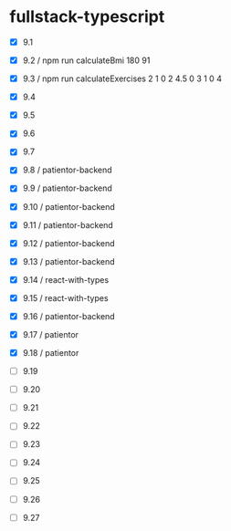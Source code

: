 # fullstack-typescript

- [x] 9.1
- [X] 9.2 / npm run calculateBmi 180 91
- [X] 9.3 / npm run calculateExercises 2 1 0 2 4.5 0 3 1 0 4
- [X] 9.4
- [X] 9.5
- [X] 9.6
- [X] 9.7
- [X] 9.8 / patientor-backend
- [X] 9.9 / patientor-backend
- [X] 9.10 / patientor-backend
- [X] 9.11 / patientor-backend
- [x] 9.12 / patientor-backend
- [x] 9.13 / patientor-backend
- [x] 9.14 / react-with-types
- [x] 9.15 / react-with-types
- [x] 9.16 / patientor-backend
- [x] 9.17 / patientor
- [x] 9.18 / patientor
- [ ] 9.19 
- [ ] 9.20 
- [ ] 9.21 
- [ ] 9.22
- [ ] 9.23
- [ ] 9.24
- [ ] 9.25
- [ ] 9.26
- [ ] 9.27

